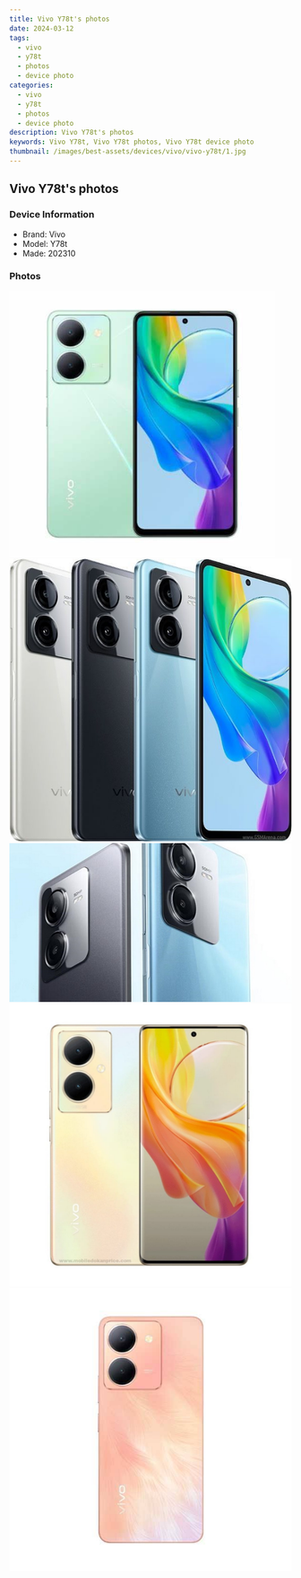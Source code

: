 ```yaml
---
title: Vivo Y78t's photos
date: 2024-03-12
tags: 
  - vivo
  - y78t
  - photos
  - device photo
categories: 
  - vivo
  - y78t
  - photos
  - device photo
description: Vivo Y78t's photos
keywords: Vivo Y78t, Vivo Y78t photos, Vivo Y78t device photo
thumbnail: /images/best-assets/devices/vivo/vivo-y78t/1.jpg
---
```


## Vivo Y78t's photos

### Device Information

- Brand: Vivo
- Model: Y78t
- Made: 202310

### Photos

![/images/best-assets/devices/vivo/vivo-y78t/1.jpg](/images/best-assets/devices/vivo/vivo-y78t/1.jpg)
![/images/best-assets/devices/vivo/vivo-y78t/2.jpg](/images/best-assets/devices/vivo/vivo-y78t/2.jpg)
![/images/best-assets/devices/vivo/vivo-y78t/3.jpg](/images/best-assets/devices/vivo/vivo-y78t/3.jpg)
![/images/best-assets/devices/vivo/vivo-y78t/4.jpg](/images/best-assets/devices/vivo/vivo-y78t/4.jpg)
![/images/best-assets/devices/vivo/vivo-y78t/5.jpg](/images/best-assets/devices/vivo/vivo-y78t/5.jpg)
